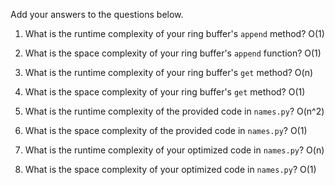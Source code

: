 Add your answers to the questions below.

1. What is the runtime complexity of your ring buffer's `append` method? O(1)

2. What is the space complexity of your ring buffer's `append` function? O(1)

3. What is the runtime complexity of your ring buffer's `get` method? O(n)

4. What is the space complexity of your ring buffer's `get` method? O(1)


5. What is the runtime complexity of the provided code in `names.py`? O(n^2) 

6. What is the space complexity of the provided code in `names.py`? O(1)

7. What is the runtime complexity of your optimized code in `names.py`? O(n)

8. What is the space complexity of your optimized code in `names.py`? O(1)
